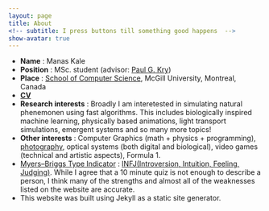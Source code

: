```yaml
---
layout: page
title: About
<!-- subtitle: I press buttons till something good happens  -->
show-avatar: true
---
```



<!-- My name is Manas Kale. I currently live in **Pune, India**. I have a **Bachelor of Engineering (Computer Science)** degree from [Maharashtra Institute of Technology, Pune](http://www.mitpune.com/). I like everything technical related to computer science, photography, video games, Formula 1, space and exploring the interwebs.  -->
- **Name** : Manas Kale
- **Position** : MSc. student (advisor: [Paul G. Kry](https://www.cs.mcgill.ca/~kry/))
- **Place** : [School of Computer Science](https://www.cs.mcgill.ca/), McGill University, Montreal, Canada
- [**CV**](/Manas_Kale_CV.pdf)
- **Research interests** : Broadly I am interetested in simulating natural phenemonen using fast algorithms. This includes biologically inspired machine learning, physically based animations, light transport simulations, emergent systems and so many more topics!   
- **Other interests** : Computer Graphics (math + physics + programming), [photography](https://www.instagram.com/kale.manas/), optical systems (both digital and biological), video games (technical and artistic aspects), Formula 1. 
- [Myers–Briggs Type Indicator](https://en.wikipedia.org/wiki/Myers%E2%80%93Briggs_Type_Indicator) : [INFJ(Introversion, Intuition, Feeling, Judging)](https://www.16personalities.com/infj-strengths-and-weaknesses). While I agree that a 10 minute quiz is not enough to describe a person, I think many of the strengths and almost all of the weaknesses listed on the website are accurate.
- This website was built using Jekyll as a static site generator.
<!-- TODO update CV -->
<!-- [Here's my CV](/3drenderer.md). Allow me to return the favour since you were curious enough to visit this page. I'd be happy to know more about you and hear what you have to say. You can contact me at: manaskale **[at]** hotmail **[dot]** com .<br> -->

<!-- --- -->
<!-- A few reasons ***why*** I like some of the things listed above:
* ***Learning***:  The feeling of getting to know something that I didn't know before is one of the most gratifying feelings I get everyday. I frequently go down Wikipedia rabbit holes or reddit and read about things which I never knew existed. I like learning technical details of anything I come across. -->

<!-- * ***Formula 1***: I appreciate the delicate interplay of a driver's skill & endurance, engineering a fast car, managing tyre health and having a racing strategy that are required to win a single Grand Prix. It's sad we can't hear the old [V12 engines roaring](https://www.youtube.com/watch?v=kNjDwoEnXqE)  or hear the [V10 engines screaming](https://www.youtube.com/watch?v=ywPoevd1t2g) today. Currently, F1 cars use hybrid engines with energy recovery systems. The [FIA's](https://en.wikipedia.org/wiki/F%C3%A9d%C3%A9ration_Internationale_de_l'Automobile) hope is that F1 innovations in this eco-friendly technology will trickle down to consumer car markets. That's something we can all get behind :) -->

<!-- TODO blog post about engine -->
<!-- * ***Games***: Apart from the art aspects of games(visuals, music, storytelling, dialogue), I am fascinated by the mathematics and logic that goes into rendering a 3d world and simulate lighting. I was quiet disappointed when this was not taught in my Engineering curriculum. So I tried going through Unreal Engine 4's [source code](https://github.com/EpicGames/UnrealEngine). And I did not understand more than 10 consecutive lines. I was delighted because this gave me an excuse to attempt to create my own rendering engine from scratch. After a few months of persistance, many tutorials and an OpenGL handbook I made a [3D renderer](3drenderer.md) using OpenGL. I still don't understand UE4's source however. The quest continues. -->

<!-- * ***Space***: The cosmos both humbles and inspires me. That our whole world is a [Pale Blue Dot](https://en.wikipedia.org/wiki/Pale_Blue_Dot) is humbling. Despite our insignificance, having reached [beyond our solar system](https://en.wikipedia.org/wiki/Voyager_1) is inspiring. I'll be able to witness event(s) as groundbreaking as Apollo 11 in my lifetime. [I'm excited for humanity's future](https://www.youtube.com/watch?v=8Xtly-dpBeA&list=PLF17F07CFC3208E29&index=8) (Warning: Carl Sagan from the video might make you cry).   -->

<!-- --- -->

